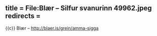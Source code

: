 title = File:Blær – Silfur svanurinn 49962.jpeg
redirects =
---

{{c}} Blær – http://blaer.is/grein/amma-sigga